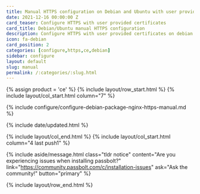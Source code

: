 ```yaml
---
title: Manual HTTPS configuration on Debian and Ubuntu with user provided certificates
date: 2021-12-16 00:00:00 Z
card_teaser: Configure HTTPS with user provided certificates
card_title: Debian/Ubuntu manual HTTPS configuration
description: Configure HTTPS with user provided certificates on debian and ubuntu systems
icon: fa-debian
card_position: 2
categories: [configure,https,ce,debian]
sidebar: configure
layout: default
slug: manual
permalink: /:categories/:slug.html
---
```


{% assign product = 'ce' %}
{% include layout/row_start.html %}
{% include layout/col_start.html column="7" %}

{% include configure/configure-debian-package-nginx-https-manual.md %}

{% include date/updated.html %}

{% include layout/col_end.html %}
{% include layout/col_start.html column="4 last push1" %}

{% include aside/message.html
    class="tldr notice"
    content="Are you experiencing issues when installing passbolt?"
    link="https://community.passbolt.com/c/installation-issues"
    ask="Ask the community!"
    button="primary"
%}

{% include layout/row_end.html %}
